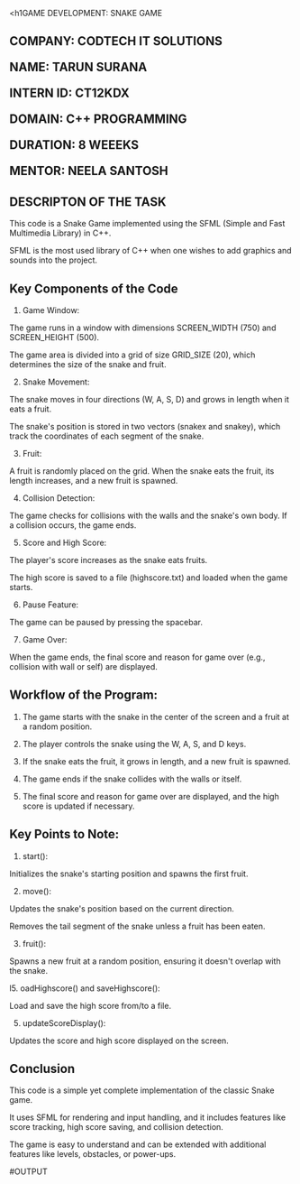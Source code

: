 <h1GAME DEVELOPMENT: SNAKE GAME</h1>

<h2>COMPANY: CODTECH IT SOLUTIONS

NAME: TARUN SURANA

INTERN ID: CT12KDX

DOMAIN: C++ PROGRAMMING

DURATION: 8 WEEEKS

MENTOR: NEELA SANTOSH</h2>

<h2>DESCRIPTON OF THE TASK</h2>

This code is a Snake Game implemented using the SFML (Simple and Fast Multimedia Library) in C++.

SFML is the most used library of C++ when one wishes to add graphics and sounds into the project.

<h2>Key Components of the Code</h2>

1. Game Window:

The game runs in a window with dimensions SCREEN_WIDTH (750) and SCREEN_HEIGHT (500).

The game area is divided into a grid of size GRID_SIZE (20), which determines the size of the snake and fruit.

2. Snake Movement:

The snake moves in four directions (W, A, S, D) and grows in length when it eats a fruit.

The snake's position is stored in two vectors (snakex and snakey), which track the coordinates of each segment of the snake.

3. Fruit:

A fruit is randomly placed on the grid. When the snake eats the fruit, its length increases, and a new fruit is spawned.

4. Collision Detection:

The game checks for collisions with the walls and the snake's own body. If a collision occurs, the game ends.

5. Score and High Score:

The player's score increases as the snake eats fruits.

The high score is saved to a file (highscore.txt) and loaded when the game starts.

6. Pause Feature:

The game can be paused by pressing the spacebar.

7. Game Over:

When the game ends, the final score and reason for game over (e.g., collision with wall or self) are displayed.

<h2>Workflow of the Program:</h2>

1. The game starts with the snake in the center of the screen and a fruit at a random position.

2. The player controls the snake using the W, A, S, and D keys.

3. If the snake eats the fruit, it grows in length, and a new fruit is spawned.

4. The game ends if the snake collides with the walls or itself.

5. The final score and reason for game over are displayed, and the high score is updated if necessary.

<h2>Key Points to Note:</h2>

1. start():

Initializes the snake's starting position and spawns the first fruit.

2. move():

Updates the snake's position based on the current direction.

Removes the tail segment of the snake unless a fruit has been eaten.

3. fruit():

Spawns a new fruit at a random position, ensuring it doesn't overlap with the snake.

l5. oadHighscore() and saveHighscore():

Load and save the high score from/to a file.

5. updateScoreDisplay():

Updates the score and high score displayed on the screen.

<h2>Conclusion</h2>

This code is a simple yet complete implementation of the classic Snake game.

It uses SFML for rendering and input handling, and it includes features like score tracking, high score saving, and collision detection.

The game is easy to understand and can be extended with additional features like levels, obstacles, or power-ups.

#OUTPUT
